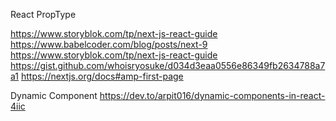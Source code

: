 React PropType

https://www.storyblok.com/tp/next-js-react-guide
https://www.babelcoder.com/blog/posts/next-9
https://www.storyblok.com/tp/next-js-react-guide
https://gist.github.com/whoisryosuke/d034d3eaa0556e86349fb2634788a7a1
https://nextjs.org/docs#amp-first-page

Dynamic Component
https://dev.to/arpit016/dynamic-components-in-react-4iic
